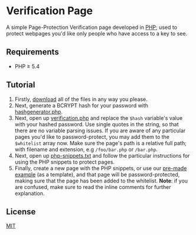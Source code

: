 # Verification Page
A simple Page-Protection Verification page developed in [PHP](https://secure.php.net/); used to protect webpages you'd like only people who have access to a key to see.

## Requirements
* PHP ≥ 5.4

## Tutorial
1. Firstly, [download](https://github.com/henry7720/Verification-Page/archive/master.zip) all of the files in any way you please.
2. Next, generate a BCRYPT hash for your password with [hashgenerator.php](hashgenerator.php).
2. Next, open up [verification.php](verification.php) and replace the `$hash` variable's value with your hashed password. Use single quotes in the string, so that there are no variable parsing issues. 
If you are aware of any particular pages you'd like to password-protect, you may add them to the `$whitelist` array now. Make sure the page's path is a relative full path; with filename and extension, e.g `/foo/bar.php` or `/bar.php`.
3. Next, open up [php-snippets.txt](php-snippets.md) and follow the particular instructions for using the PHP snippets to protect pages.
4. Finally, create a new page with the PHP snippets, or use our [pre-made example](index.php) (as a template), and that page will be password-protected, making sure that the page has been added to the whitelist.
**Note**: if you are confused, make sure to read the inline comments for further explanation.

## License
[MIT](LICENSE)
